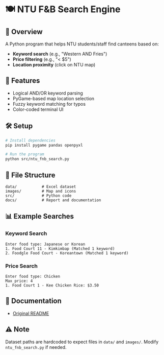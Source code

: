 # 🍽 NTU F&B Search Engine

## 📖 Overview
A Python program that helps NTU students/staff find canteens based on:
- **Keyword search** (e.g., "Western AND Fries")
- **Price filtering** (e.g., "< $5")
- **Location proximity** (click on NTU map)

## 🚀 Features
- Logical AND/OR keyword parsing
- PyGame-based map location selection
- Fuzzy keyword matching for typos
- Color-coded terminal UI

## 🛠 Setup
```bash
# Install dependencies
pip install pygame pandas openpyxl

# Run the program
python src/ntu_fnb_search.py
```

## 📂 File Structure
```
data/           # Excel dataset
images/         # Map and icons
src/            # Python code
docs/           # Report and documentation
```

## 📊 Example Searches
### Keyword Search
```
Enter food type: Japanese or Korean
1. Food Court 11 - Kimkimbap (Matched 1 keyword)
2. Foodgle Food Court - Koreantown (Matched 1 keyword)
```

### Price Search
```
Enter food type: Chicken
Max price: 4
1. Food Court 1 - Kee Chicken Rice: $3.50
```

## 📜 Documentation
- [Original README](docs/README-U2422300F.docx)

## ⚠️ Note
Dataset paths are hardcoded to expect files in `data/` and `images/`. Modify `ntu_fnb_search.py` if needed.

